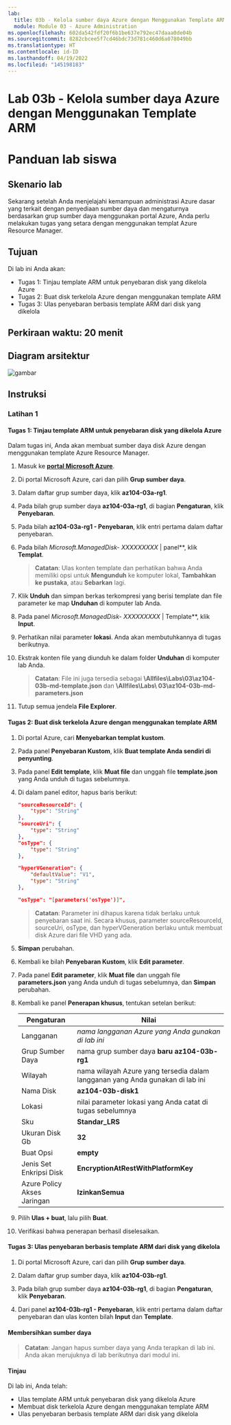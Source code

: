 ```yaml
---
lab:
  title: 03b - Kelola sumber daya Azure dengan Menggunakan Template ARM
  module: Module 03 - Azure Administration
ms.openlocfilehash: 602da542fdf20f6b1be637e792ec47daaa0de04b
ms.sourcegitcommit: 8282cbcee5f7cd46bdc73d781c460d6a078049bb
ms.translationtype: HT
ms.contentlocale: id-ID
ms.lasthandoff: 04/19/2022
ms.locfileid: "145198183"
---
```

# <a name="lab-03b---manage-azure-resources-by-using-arm-templates"></a>Lab 03b - Kelola sumber daya Azure dengan Menggunakan Template ARM
# <a name="student-lab-manual"></a>Panduan lab siswa

## <a name="lab-scenario"></a>Skenario lab
Sekarang setelah Anda menjelajahi kemampuan administrasi Azure dasar yang terkait dengan penyediaan sumber daya dan mengaturnya berdasarkan grup sumber daya menggunakan portal Azure, Anda perlu melakukan tugas yang setara dengan menggunakan templat Azure Resource Manager.

## <a name="objectives"></a>Tujuan

Di lab ini Anda akan:

+ Tugas 1: Tinjau template ARM untuk penyebaran disk yang dikelola Azure
+ Tugas 2: Buat disk terkelola Azure dengan menggunakan template ARM
+ Tugas 3: Ulas penyebaran berbasis template ARM dari disk yang dikelola

## <a name="estimated-timing-20-minutes"></a>Perkiraan waktu: 20 menit

## <a name="architecture-diagram"></a>Diagram arsitektur

![gambar](../media/lab03b.png)

## <a name="instructions"></a>Instruksi

### <a name="exercise-1"></a>Latihan 1

#### <a name="task-1-review-an-arm-template-for-deployment-of-an-azure-managed-disk"></a>Tugas 1: Tinjau template ARM untuk penyebaran disk yang dikelola Azure

Dalam tugas ini, Anda akan membuat sumber daya disk Azure dengan menggunakan template Azure Resource Manager.

1. Masuk ke [**portal Microsoft Azure**](http://portal.azure.com).

1. Di portal Microsoft Azure, cari dan pilih **Grup sumber daya**. 

1. Dalam daftar grup sumber daya, klik **az104-03a-rg1**.

1. Pada bilah grup sumber daya **az104-03a-rg1**, di bagian **Pengaturan**, klik **Penyebaran**.

1. Pada bilah **az104-03a-rg1 - Penyebaran**, klik entri pertama dalam daftar penyebaran.

1. Pada bilah **Microsoft.ManagedDisk-* XXXXXXXXX* \| panel**, klik **Templat**.

    >**Catatan**: Ulas konten template dan perhatikan bahwa Anda memiliki opsi untuk **Mengunduh** ke komputer lokal, **Tambahkan ke pustaka**, atau **Sebarkan** lagi.

1. Klik **Unduh** dan simpan berkas terkompresi yang berisi template dan file parameter ke map **Unduhan** di komputer lab Anda.

1. Pada panel **Microsoft.ManagedDisk-* XXXXXXXXX* \| Template**, klik **Input**.

1. Perhatikan nilai parameter **lokasi**. Anda akan membutuhkannya di tugas berikutnya.

1. Ekstrak konten file yang diunduh ke dalam folder **Unduhan** di komputer lab Anda.

    >**Catatan**: File ini juga tersedia sebagai **\\Allfiles\\Labs\\03\\az104-03b-md-template.json** dan **\\Allfiles\\Labs\\ 03\\az104-03b-md-parameters.json**
    
1. Tutup semua jendela **File Explorer**.

#### <a name="task-2-create-an-azure-managed-disk-by-using-an-arm-template"></a>Tugas 2: Buat disk terkelola Azure dengan menggunakan template ARM

1. Di portal Azure, cari **Menyebarkan templat kustom**.

1. Pada panel **Penyebaran Kustom**, klik **Buat template Anda sendiri di penyunting**.

1. Pada panel **Edit template**, klik **Muat file** dan unggah file **template.json** yang Anda unduh di tugas sebelumnya.

1. Di dalam panel editor, hapus baris berikut:

   ```json
   "sourceResourceId": {
       "type": "String"
   },
   "sourceUri": {
       "type": "String"
   },
   "osType": {
       "type": "String"
   },
   ```

   ```json
   "hyperVGeneration": {
       "defaultValue": "V1",
       "type": "String"
   },      
   ```

   ```json
   "osType": "[parameters('osType')]",
   ```

    >**Catatan**: Parameter ini dihapus karena tidak berlaku untuk penyebaran saat ini. Secara khusus, parameter sourceResourceId, sourceUri, osType, dan hyperVGeneration berlaku untuk membuat disk Azure dari file VHD yang ada.

1. **Simpan** perubahan.

1. Kembali ke bilah **Penyebaran Kustom**, klik **Edit parameter**. 

1. Pada panel **Edit parameter**, klik **Muat file** dan unggah file **parameters.json** yang Anda unduh di tugas sebelumnya, dan **Simpan** perubahan.

1. Kembali ke panel **Penerapan khusus**, tentukan setelan berikut:

    | Pengaturan | Nilai |
    | --- |--- |
    | Langganan | *nama langganan Azure yang Anda gunakan di lab ini* |
    | Grup Sumber Daya | nama grup sumber daya **baru** **az104-03b-rg1** |
    | Wilayah | nama wilayah Azure yang tersedia dalam langganan yang Anda gunakan di lab ini |
    | Nama Disk | **az104-03b-disk1** |
    | Lokasi | nilai parameter lokasi yang Anda catat di tugas sebelumnya |
    | Sku | **Standar_LRS** |
    | Ukuran Disk Gb | **32** |
    | Buat Opsi | **empty** |
    | Jenis Set Enkripsi Disk | **EncryptionAtRestWithPlatformKey** |
    | Azure Policy Akses Jaringan | **IzinkanSemua** |

1. Pilih **Ulas + buat**, lalu pilih **Buat**.

1. Verifikasi bahwa penerapan berhasil diselesaikan.

#### <a name="task-3-review-the-arm-template-based-deployment-of-the-managed-disk"></a>Tugas 3: Ulas penyebaran berbasis template ARM dari disk yang dikelola

1. Di portal Microsoft Azure, cari dan pilih **Grup sumber daya**. 

1. Dalam daftar grup sumber daya, klik **az104-03b-rg1**.

1. Pada bilah grup sumber daya **az104-03b-rg1**, di bagian **Pengaturan**, klik **Penyebaran**.

1. Dari panel **az104-03b-rg1 - Penyebaran**, klik entri pertama dalam daftar penyebaran dan ulas konten bilah **Input** dan **Template**.

#### <a name="clean-up-resources"></a>Membersihkan sumber daya

   >**Catatan**: Jangan hapus sumber daya yang Anda terapkan di lab ini. Anda akan merujuknya di lab berikutnya dari modul ini.

#### <a name="review"></a>Tinjau

Di lab ini, Anda telah:

- Ulas template ARM untuk penyebaran disk yang dikelola Azure
- Membuat disk terkelola Azure dengan menggunakan template ARM
- Ulas penyebaran berbasis template ARM dari disk yang dikelola
